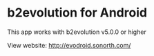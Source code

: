 b2evolution for Android
========
This app works with b2evolution v5.0.0 or higher

View website: http://evodroid.sonorth.com/